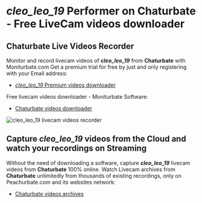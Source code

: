 # _cleo_leo_19_ Performer on Chaturbate - Free LiveCam videos downloader

## Chaturbate Live Videos Recorder

Monitor and record livecam videos of **_cleo_leo_19_** from **Chaturbate** with Moniturbate.com
Get a premium trial for free by just and only registering with your Email address:
* [_cleo_leo_19_ Premium videos downloader](https://moniturbate.com/request-demo-licence-key.html)

Free livecam videos downloader - Moniturbate Software:
* [Chaturbate videos downloader](https://moniturbate.com/moniturbate-download-software.html)

![_cleo_leo_19_ livecam videos recorder](https://peachurnet.com/templates/moniturbate-software.png)


## Capture _cleo_leo_19_ videos from the Cloud and watch your recordings on Streaming

Without the need of downloading a software, capture **_cleo_leo_19_** livecam videos from **Chaturbate** 100% online.
Watch Livecam archives from **Chaturbate** unlimitedly from thousands of existing recordings, only on Peachurbate.com and its websites network:
* [Chaturbate videos archives](https://peachurnet.com/)